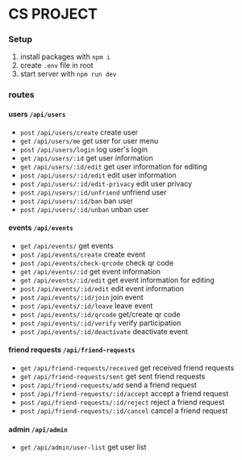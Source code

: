 # CS PROJECT

### Setup

1. install packages with `npm i`
2. create `.env` file in root
3. start server with `npm run dev`

### routes

#### users `/api/users`

- `post` `/api/users/create` create user
- `get` `/api/users/me` get user for user menu
- `post` `/api/users/login` log user's login
- `get` `/api/users/:id` get user information
- `get` `/api/users/:id/edit` get user information for editing
- `post` `/api/users/:id/edit` edit user information
- `post` `/api/users/:id/edit-privacy` edit user privacy
- `post` `/api/users/:id/unfriend` unfriend user
- `post` `/api/users/:id/ban` ban user
- `post` `/api/users/:id/unban` unban user

#### events `/api/events`

- `get` `/api/events/` get events
- `post` `/api/events/create` create event
- `post` `/api/events/check-qrcode` check qr code
- `get` `/api/events/:id` get event information
- `get` `/api/events/:id/edit` get event information for editing
- `post` `/api/events/:id/edit` edit event information
- `post` `/api/events/:id/join` join event
- `post` `/api/events/:id/leave` leave event
- `post` `/api/events/:id/qrcode` get/create qr code
- `post` `/api/events/:id/verify` verify participation
- `post` `/api/events/:id/deactivate` deactivate event

#### friend requests `/api/friend-requests`

- `get` `/api/friend-requests/received` get received friend requests
- `get` `/api/friend-requests/sent` get sent friend requests
- `post` `/api/friend-requests/add` send a friend request
- `post` `/api/friend-requests/:id/accept` accept a friend request
- `post` `/api/friend-requests/:id/reject` reject a friend request
- `post` `/api/friend-requests/:id/cancel` cancel a friend request

#### admin `/api/admin`

- `get` `/api/admin/user-list` get user list
